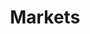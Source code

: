 ---
title: "Markets"
description: ""
image: "images/markets/header-bg.jpg"
keywords: [""]
draft: false
layout: "markets"

table_of_content:
  - title: "Customer"
    icon: "images/about-us/customer.png"
  - title: "Industrial"
    icon: "images/markets/industrial.png"
  - title: "IoT & Embedded"
    icon: "images/services/iot.png"
  - title: "Safety and Mission Critical"
    icon: "images/markets/mission.png"

customer:
  title: "Customer"
  icon: "images/about-us/customer.png"
  content: |
    Our company offer many products and services that may be considered not only for industrial or commercial usage. I.e. if you have a private network in your house, where you keep valuable private stuff, it would be reasonable to protect it with good firewall, like **[Protectli Vault](https://shop.3mdeb.com/product/protectli-vault/)**, **[lpnGate](https://shop.3mdeb.com/product/lpngate/)** or Librebox, especially **[flashed](https://shop.3mdeb.com/product/flashing-microcontroller-service/)** with appropriate and secure firmware.

    If you already have such a device, flashing it still is a good idea. It will make your device more stable, secure and even boost its performance.

    You may also be an electronics and microcontrollers enthusiast. In this case you surely be interested in our **[Remote Testing Environment](https://shop.3mdeb.com/product/rte/)** which will provide you a boost in a number of possible ways you can control your devices.

    Assuming you are keen on security and protocols – **[OpenVizsla](https://shop.3mdeb.com/product/openvizsla/)** will open before you the door of USB analyzes and sniffing.

    Interested in what are we doing? Check out our **[Blog](https://blog.3mdeb.com/)** and follow us on **[Twitter](https://twitter.com/3mdeb_com)** and **[Facebook](https://www.facebook.com/3mdeb)**.

    If you have any doubts or questions, please **[contact us](/contact/)** or **[schedule a call](https://calendly.com/3mdeb)**.
    
    {{< image src="/images/partners/libretrend.png" alt="libretrend" >}}
    {{< image src="/images/partners/protectli.png" alt="protectli" >}}


industrial:
  title: "Industrial"
  icon: "images/markets/industrial.png"
  content: |
    Smart Manufacturing or Industry 4.0 are terms often used to refer to the trend of bringing IoT technology to the manufacturing industry. Industry 4.0 enables and supports new scenarios in manufacturing where humans, machines, production lines, software systems, and the products themselves communicate and cooperate with each other in real time to enable decentralized decision making and a self-organized production. 
    
    The basic idea is that devices used in the industry connect cloud using a gateway, exchange data (which may be instructions for the devices), and the cloud communicates with end users via API. An end user may be a person or another device.

  security_and_auditability:
    title: "Security and auditability of **IoT devices**"
    image: "images/markets/cyber-security.jpg"
    content: |
      <b>Our specialty.</b> We put a great emphasis on the professional ethics involved in balancing these IoT considerations. We use a wide range of sophisticated technologies, both server-side and client-side encryption using the most trusted methods, hardware protection and very deep validation of our firmware to make it reliable. We trust in our products because we know what we are doing.

  technologies_used:
    title: "Technologies used **in Industry 4.0**"
    subtitle: "In 3mdeb we mastered a wide range of technologies, that may be (or already are) implemented in modern smart manufacturing, like i.e.:"
    technologies:
    - title: "SWUpdate (which has been chosen to be a part of CIP)"
      image: "images/used-technology/SWUpdate.png"
      link: "http://sbabic.github.io/swupdate"

    - title: "Yocto"
      image: "images/used-technology/yocto.png"
      link: "https://www.yoctoproject.org/community/consultants/"

    - title: "Embedded Linux"
      image: "images/used-technology/linux.png"
      link: "https://elinux.org/Main_Page"
      
    - title: "Docker on ARM platforms"
      image: "images/used-technology/docker.png"
      link: "https://www.docker.com/"

    - title: "Xen"
      image: "images/used-technology/xen.png"
      link: "https://xenproject.org/"
      
    - title: "coreboot"
      image: "images/used-technology/coreboot.png"
      link: "https://www.coreboot.org/consulting.html"

    content: |
      And many, many other Open Source solutions.

  why_choose_3mdeb:
    title: "Why to choose 3mdeb for **Your Industry IoT solutions?**"
    content: |
      When you need your firmware to be each secure, trustworthy, stable and working exactly as you expected – there is no place for experiments. We’re sure of our abilities and knowledge. Check us.


iot_embedded:
  title: "IoT & Embedded"
  icon: "images/services/iot.png"
  content: |
    The Internet of things (IoT) is the extension of Internet connectivity into physical devices and everyday objects. Embedded with electronics, Internet connectivity, and other forms of hardware (such as sensors), these devices can communicate and interact with others over the Internet, and they can be remotely monitored and controlled.

    A growing portion of IoT devices are created for consumer use:

    * **connected vehicles**
    * **home automation**
    * **wearable technology**
    * **connected health**

    Yet, still mostly IoT refers to interconnected sensors, instruments, and other devices networked together with computers’ industrial applications, including, but not limited to manufacturing and energy management.

  our_mission:
    title: "Our **mission**"
    image: "images/markets/aws.png"
    content: |
      3mdeb have decent experience in support IoT companies by creating embedded firmware, that allows the real-time connection, data transfer, online control, and system upgrades. All of that secured with cryptographic keys to ensure You, that none of Your data will be changed or stolen.
      
      We are engaged in AWS IoT development from begging of that service and even used Thing Fabric from 2lementry, which was acquired by Amazon and transformed into AWS IoT. We know all necessary concepts, like Thing Shadow, MQTT and gained enough experience to design a correct system, which lead us to be leaders in embedded systems integration with AWS IoT.

  why_us:
    title: "Why to choose us to <br> **enable Your device in IoT?**"
    image: "images/markets/blur-clear-sky-close-up.jpg"
    content: |
      You can consider us very experienced with AWS IoT.

      * We worked with 2lemetry – acquired by Amazon to build AWS IoT
      * We are Microchip Design Partners – first secure element for AWS IoT Just-In-Time registration was ECC508 with which we worked a lot
      * We know personally both AWS and Microchip architects and managers

      We are focusing on IoT solutions that deal with real business problems and create real business value. Not just connecting stuff for the sake of connecting stuff.

      [Contact us](/contact) if you have a startup or more mature company in the IoT area. We are able to build IoT embedded firmware from scratch, enable all features detailed in a project charter and validate it. If you want to further develop your device, we can provide constant support and [full regression service.](https://cloud.3mdeb.com/index.php/s/ZibPXHjnkHfd7ne)


safety_and_mission_critical:
  title: "Safety and **Mission Critical**"
  icon: "images/markets/mission.png"
  content: |
    A safety-critical system is a system whose failure or malfunction would cause a significant increase in the safety risk for the people and/or environment involved. By [definition](https://www.encyclopedia.com/computing/dictionaries-thesauruses-pictures-and-press-releases/safety-critical-system) a system in which any failure or design error has the potential to lead to loss of life. A great example of such is a software which controls surgery robots or a control system for a chemical manufacturing plant.

    On the contrary, mission-critical systems are systems whose failure may result in the failure of some goal-directed activity. An example of a mission-critical system may be an online banking system, railway/aircraft operating and control system, electric power system, and many other computer systems that will adversely affect business and society when they fail.

    The high price of failure of critical systems means that trusted methods and techniques must be used for development and validation. For critical systems, the costs of verification and validation are usually very high, more than 50% of the total system development costs.

  our_mission:
    title: "Our **mission**"
    image: "images/careers/computer-hands-on-laptop.jpg"
    content: |
      <b>Our specialty</b>. We put a great emphasis on the professional ethics involved in balancing these IoT considerations. We use a wide range of sophisticated technologies, both server-side and client-side encryption using the most trusted methods, hardware protection and very deep validation of our firmware to make it reliable. We trust in our products because we know what we are doing.
    

---